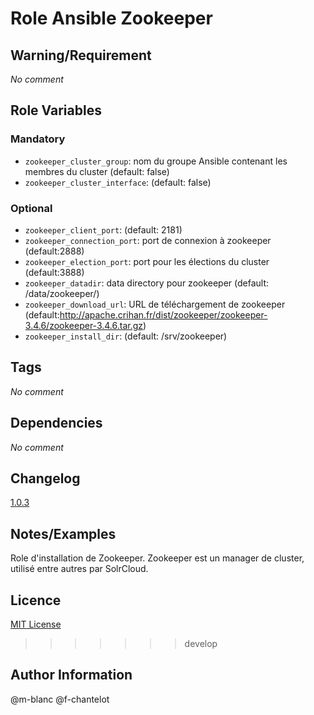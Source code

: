 # Role Ansible Zookeeper

## Warning/Requirement
*No comment*
 
## Role Variables
### Mandatory
- `zookeeper_cluster_group`: nom du groupe Ansible contenant les membres du cluster (default: false)
- `zookeeper_cluster_interface`: (default: false)

### Optional
- `zookeeper_client_port`: (default: 2181)
- `zookeeper_connection_port`: port de connexion à zookeeper (default:2888)
- `zookeeper_election_port`: port pour les élections du cluster (default:3888)
- `zookeeper_datadir`: data directory pour zookeeper (default: /data/zookeeper/)
- `zookeeper_download_url`: URL de téléchargement de zookeeper (default:http://apache.crihan.fr/dist/zookeeper/zookeeper-3.4.6/zookeeper-3.4.6.tar.gz)
- `zookeeper_install_dir`: (default: /srv/zookeeper)

## Tags
*No comment*

## Dependencies
*No comment*

## Changelog
[1.0.3](CHANGELOG.md)

## Notes/Examples
Role d'installation de Zookeeper.
Zookeeper est un manager de cluster, utilisé entre autres par SolrCloud.

## Licence
[MIT License](http://www.opensource.org/licenses/MIT)
>>>>>>> develop

## Author Information
@m-blanc
@f-chantelot
